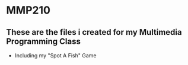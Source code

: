 # MMP210

## These are the files i created for my Multimedia Programming Class

* Including my "Spot A Fish" Game
